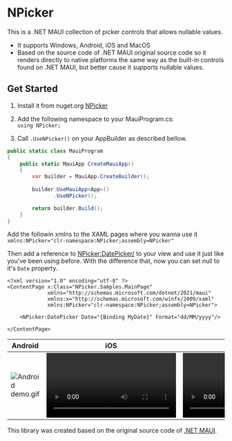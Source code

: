 # NPicker
This is a .NET MAUI collection of picker controls that allows nullable values.
- It supports Windows, Android, iOS and MacOS
- Based on the source code of .NET MAUI original source code so it renders directly to native platforms the same way as the built-in controls found on .NET MAUI, but better cause it supports nullable values.



## Get Started

1) Install it from nuget.org [NPicker](https://www.nuget.org/packages/NPicker)


2) Add the following namespace to your MauiProgram.cs:  
```using NPicker;```

3) Call `.UseNPicker()` on your AppBuilder as described bellow.
```csharp
public static class MauiProgram
{
    public static MauiApp CreateMauiApp()
    {
        var builder = MauiApp.CreateBuilder();
            
        builder.UseMauiApp<App>()
               .UseNPicker();

        return builder.Build();
    }
}
```

Add the followin xmlns to the XAML pages where you wanna use it
``xmlns:NPicker="clr-namespace:NPicker;assembly=NPicker"``

Then add a reference to <NPicker:DatePicker/> to your view and use it just like you've been using before. With the difference that, now you can set null to it's `Date` property.
```xmls
<?xml version="1.0" encoding="utf-8" ?>
<ContentPage x:Class="NPicker.Samples.MainPage"
             xmlns="http://schemas.microsoft.com/dotnet/2021/maui"
             xmlns:x="http://schemas.microsoft.com/winfx/2009/xaml"
             xmlns:NPicker="clr-namespace:NPicker;assembly=NPicker">

    <NPicker:DatePicker Date="{Binding MyDate}" Format="dd/MM/yyyy"/>

</ContentPage>
```
| Android  | iOS | Windows |
| ------------- | ------------- | ------------- |
| <img src="Docs/Android.gif" alt="Android demo.gif">  | <video width="300px" src="https://github.com/user-attachments/assets/224ed475-d357-48de-9b54-8ad0a91fc299" alt="iOS demo">  | <video src="https://private-user-images.githubusercontent.com/12549812/375948554-987dd0cd-8eb5-49d4-9936-5d123974cafb.mp4" alt="Windows.gif">  |


This library was created based on the original source code of [.NET MAUI](https://github.com/dotnet/maui).

